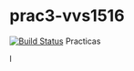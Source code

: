 # prac3-vvs1516
[![Build Status](https://travis-ci.org/Kaizo88/prac3-vvs1516.svg)](https://travis-ci.org/Kaizo88/prac3-vvs1516)
Practicas

l
